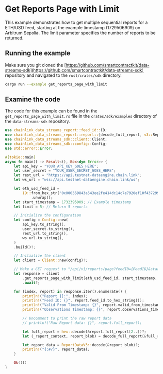 # Get Reports Page with Limit

This example demonstrates how to get multiple sequential reports for a ETH/USD feed, starting at the example timestamp (1729506909) on Arbitrum Sepolia. The limit parameter specifies the number of reports to be returned.

## Running the example

Make sure you git cloned the [https://github.com/smartcontractkit/data-streams-sdk](https://github.com/smartcontractkit/data-streams-sdk) repository and navigated to the `rust/crates/sdk` directory.

```bash
cargo run --example get_reports_page_with_limit
```

## Examine the code

The code for this example can be found in the `get_reports_page_with_limit.rs` file in the `crates/sdk/examples` directory of the `data-streams-sdk` repository.

```rust
use chainlink_data_streams_report::feed_id::ID;
use chainlink_data_streams_report::report::{decode_full_report, v3::ReportDataV3};
use chainlink_data_streams_sdk::client::Client;
use chainlink_data_streams_sdk::config::Config;
use std::error::Error;

#[tokio::main]
async fn main() -> Result<(), Box<dyn Error>> {
    let api_key = "YOUR_API_KEY_GOES_HERE";
    let user_secret = "YOUR_USER_SECRET_GOES_HERE";
    let rest_url = "https://api.testnet-dataengine.chain.link";
    let ws_url = "wss://api.testnet-dataengine.chain.link/ws";

    let eth_usd_feed_id =
        ID::from_hex_str("0x000359843a543ee2fe414dc14c7e7920ef10f4372990b79d6361cdc0dd1ba782")
            .unwrap();
    let start_timestamp = 1732395909; // Example timestamp
    let limit = 5; // Return 5 reports

    // Initialize the configuration
    let config = Config::new(
        api_key.to_string(),
        user_secret.to_string(),
        rest_url.to_string(),
        ws_url.to_string(),
    )
    .build()?;

    // Initialize the client
    let client = Client::new(config)?;

    // Make a GET request to "/api/v1/reports/page?feedID={FeedID}&startTimestamp={StartTimestamp}&limit={Limit}"
    let response = client
        .get_reports_page_with_limit(eth_usd_feed_id, start_timestamp, limit)
        .await?;

    for (index, report) in response.iter().enumerate() {
        println!("Report {}:", index);
        println!("Feed ID: {}", report.feed_id.to_hex_string());
        println!("Valid From Timestamp: {}", report.valid_from_timestamp);
        println!("Observations Timestamp: {}", report.observations_timestamp);

        // Uncomment to print the raw report data
        // println!("Raw Report data: {}", report.full_report);

        let full_report = hex::decode(&report.full_report[2..])?;
        let (_report_context, report_blob) = decode_full_report(&full_report)?;

        let report_data = ReportDataV3::decode(&report_blob)?;
        println!("{:#?}", report_data);
    }

    Ok(())
}
```

